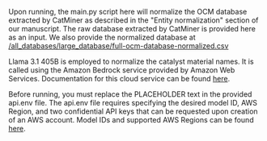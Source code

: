 Upon running, the main.py script here will normalize the OCM database extracted by CatMiner as described in the "Entity normalization" section of our manuscript. The raw database extracted by CatMiner is provided here as an input. We also provide the normalized database at [/all_databases/large_database/full-ocm-database-normalized.csv](https://github.com/benjww/CatMiner/blob/main/all_databases/large_database/full-ocm-database-normalized.csv)

Llama 3.1 405B is employed to normalize the catalyst material names. It is called using the Amazon Bedrock service provided by Amazon Web Services. Documentation for this cloud service can be found [here](https://docs.aws.amazon.com/bedrock/). 

Before running, you must replace the PLACEHOLDER text in the provided api.env file. The api.env file requires specifying the desired model ID, AWS Region, and two confidential API keys that can be requested upon creation of an AWS account. Model IDs and supported AWS Regions can be found [here](https://docs.aws.amazon.com/bedrock/latest/userguide/models-supported.html). 
